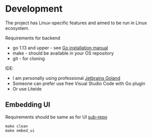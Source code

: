 # Development

The project has Linux-specific features and aimed to be run in Linux ecosystem.

Requirements for backend

* go 1.13 and upper - see [Go installation manual](https://golang.org/doc/install)
* make - should be available in your OS repository
* git - for cloning

IDE:

* I am personally using professional [Jetbrains Goland](https://www.jetbrains.com/go/)
* Someone can prefer use free Visual Studio Code with Go plugin
* Or use Liteide

## Embedding UI

Requirements should be same as for UI [sub-repo](https://github.com/reddec/trusted-cgi-ui)

```shell
make clean
make embed_ui
```